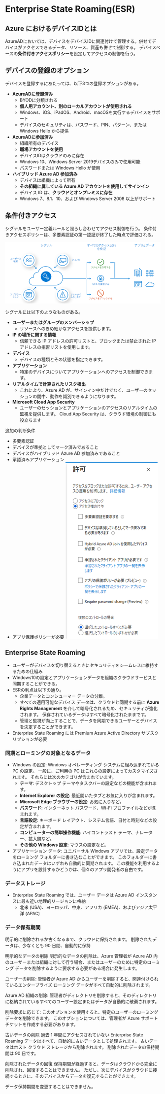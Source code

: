 # Enterprise State Roaming(ESR)

## Azure におけるデバイスIDとは

AzureADにおいては、デバイスをデバイスIDに関連付けて管理する。併せてデバイスがアクセスできるデータ、リソース、資産も併せて制御する。
デバイスベースの**条件付きアクセスポリシー**を設定してアクセスの制御を行う。

## デバイスの登録のオプション

デバイスを登録するにあたっては、以下3つの登録オプションがある。

- **AzureADに登録済み**
  - BYODに分類される
  - **個人用アカウント、別のローカルアカウントが使用される**
  - Windows、iOS、iPadOS、Android、macOSを実行するデバイスをサポート
  - デバイスのセキュリティは、パスワード、PIN、パターン、または Windows Hello から提供
- **AzureADに参加済み**
  - 組織所有のデバイス
  - **職場アカウントを使用**
  - デバイスIDはクラウドのみに存在
  - Windows 10、Windows Server 2019デバイスのみで使用可能
  - パスワードまたは Windows Hello が使用
- **ハイブリッド Azure AD 参加済み**
  - デバイスは組織によって所有
  - **その組織に属している Azure AD アカウントを使用してサインイン**
  - デバイス ID は、**クラウドとオンプレミスに存在**
  - Windows 7、8.1、10、および Windows Server 2008 以上がサポート

## 条件付きアクセス

シグナルをユーザー定義ルールと照らし合わせてアクセス制御を行う。
条件付きアクセスポリシーは、多要素認証の第一認証が終了した時点で評価される。

![picture 4](images/2731b98bc0745365cca59f85a9c07fed3b88b995d33248c36cc6bb4b293d19da.png)  

シグナルには以下のようなものがある。

- **ユーザーまたはグループのメンバーシップ**
  - リソースへのきめ細かなアクセスを提供します。
- **IP の場所に関する情報**
  - 信頼できる IP アドレスの許可リストと、ブロックまたは禁止された IP アドレスの拒否リストを使用します。
- **デバイス**
  - デバイスの種類とその状態を指定できます。
- **アプリケーション**
  - 特定のデバイスについてアプリケーションへのアクセスを制御できます。
- **リアルタイムで計算されたリスク検出**
  - これにより、Azure AD が、サインイン中だけでなく、ユーザーのセッションの間中、動作を識別できるようになります。
- **Microsoft Cloud App Security**
  - ユーザーのセッションとアプリケーションのアクセスのリアルタイムの監視を提供します。 Cloud App Security は、クラウド環境の制御にも役立ちます

追加の判断条件

- 多要素認証
- デバイスが準拠としてマーク済みであること
- デバイスがハイブリッド Azure AD 参加済みであること
- 承認済みアプリケーション
- アプリ保護ポリシーが必要
![picture 5](images/43ca191bddbc06c2fc492400353a6573b8c8490d8d25a4a1b7b1734f03d9a1c0.png)  

## Enterprise State Roaming

- ユーザーがデバイスを切り替えるときにセキュリティをシームレスに維持するための仕組み
- Windows10の設定とアプリケーションデータを組織のクラウドサービスと同期することができる。
- ESRの利点は以下の通り。
  - 企業データとコンシューマー データの分離。
  - すべての適用可能なデバイス データは、クラウドと同期する前に **Azure Rights Management** を介して暗号化されるため、セキュリティが強化されます。 保存されているデータはすべて暗号化されたままです。
  - 管理と監視が向上することで、データを同期できるユーザーとデバイスを決定することができます。
- Enterprise State Roaming には Premium Azure Active Directory サブスクリプションが必要

### 同期とローミングの対象となるデータ

- Windows の設定: Windows オペレーティング システムに組み込まれている PC の設定。 一般に、ご利用の PC はこれらの設定によってカスタマイズされます。 それらには次のカテゴリが含まれています。
  - **テーマ**: デスクトップ テーマやタスクバーの設定などの機能が含まれます。
  - **Internet Explorer の設定**: 最近開いたタブとお気に入りが含まれます。
  - **Microsoft Edge ブラウザーの設定**: お気に入りなど。
  - **パスワード**: インターネット パスワード、Wi-Fi プロファイルなどが含まれます。
  - **言語設定**: キーボード レイアウト、システム言語、日付と時刻などの設定が含まれます。
  - **コンピューターの簡単操作機能**: ハイコントラスト テーマ、ナレーター、拡大鏡など。
  - **その他の Windows 設定**: マウスの設定など。
- アプリケーション データ: ユニバーサル Windows アプリでは、設定データをローミング フォルダーに書き込むことができます。 このフォルダーに書き込まれたデータはいずれも自動的に同期されます。 この機能を利用するようにアプリを設計するかどうかは、個々のアプリ開発者の自由です。

### データストレージ

- Enterprise State Roaming では、ユーザー データは Azure AD インスタンスに最も近い地理的リージョンに格納
  - 北米 (USA)、ヨーロッパ、中東、アフリカ (EMEA)、およびアジア太平洋 (APAC) 

### データ保有期間

明示的に削除されるか古くなるまで、クラウドに保持されます。 削除されたデータは、少なくとも 90 日間、自動的に保持

明示的なデータの削除
明示的なデータの削除は、Azure 管理者が Azure AD 内のユーザーまたは組織に対して行う場合、またはユーザーのために特定のローミング データを削除するように要求する必要がある場合に発生します。

ユーザーの削除: 管理者が Azure AD からユーザーを削除すると、関連付けられているエンタープライズ ローミング データがすべて自動的に削除されます。

Azure AD 組織の削除: 管理者がディレクトリを削除すると、そのディレクトリに格納されているすべてのユーザー設定またはデータが自動的に破棄されます。

削除要求に応じて: このオプションを使用すると、特定のユーザーのローミング データを削除できます。 このオプションについては、管理者が Azure サポート チケットを作成する必要があります。

古いデータの削除
過去 1 年間にアクセスされていない Enterprise State Roaming データはすべて、自動的に古いデータとして処理されます。 古いデータはホスト クラウド ストレージから削除されます。 削除されたデータの保持期間は 90 日です。

削除されたデータの回復
保持期間が経過すると、データはクラウドから完全に削除され、回復することはできません。 ただし、次にデバイスがクラウドに接続するときに、そのデバイスからデータを復元することができます。

データ保持期間を変更することはできません。